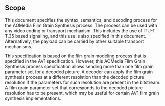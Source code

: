 
## Scope

This document specifies the syntax, semantics, and decoding process for the AOMedia Film Grain 
Synthesis process. The process can be used with any video coding or transport mechanism. This includes
the use of ITU-T T.35 based signaling, and this use is also specified in this document. Alternatively, the payload 
can be carried by other suitable transport mechanisms. 

This specification is based on the film grain modeling process that is specified 
in the AV1 specification. However, this AOMedia Film Grain 
Synthesis process specification allows sending more than one film grain parameter
set for a decoded picture. A decoder can apply the film grain synthesis process at a different
resolution than the decoded picture resolution if the parameters for such resolution 
are present in the bitstream. A film grain 
parameter set that corresponds to the decoded picture resolution has to be present, which
may be useful for certain AV1 film grain synthesis implementations.   
